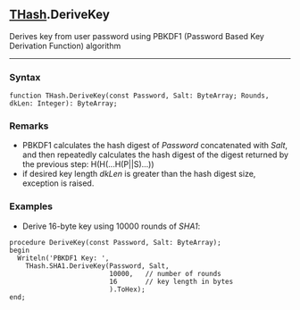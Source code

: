 ## [THash](../thash.md).DeriveKey

Derives key from user password using PBKDF1 (Password Based Key Derivation Function) algorithm

---
### Syntax
```delphi
function THash.DeriveKey(const Password, Salt: ByteArray; Rounds, dkLen: Integer): ByteArray;
```
### Remarks

*   PBKDF1 calculates the hash digest of *Password* concatenated with *Salt*, and then repeatedly calculates the hash digest of the digest returned by the previous step: H(H(...H(P||S)...))
*   if desired key length *dkLen* is greater than the hash digest size, exception is raised.

### Examples

*   Derive 16-byte key using 10000 rounds of *SHA1*:
```delphi
procedure DeriveKey(const Password, Salt: ByteArray);
begin
  Writeln('PBKDF1 Key: ',
    THash.SHA1.DeriveKey(Password, Salt,
                         10000,   // number of rounds
                         16       // key length in bytes
                         ).ToHex);
end;
```
